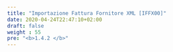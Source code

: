 ```yaml
---
title: "Importazione Fattura Fornitore XML [IFFX00]"
date: 2020-04-24T22:47:10+02:00
draft: false
weight : 55
pre: "<b>1.4.2 </b>"
---
```




